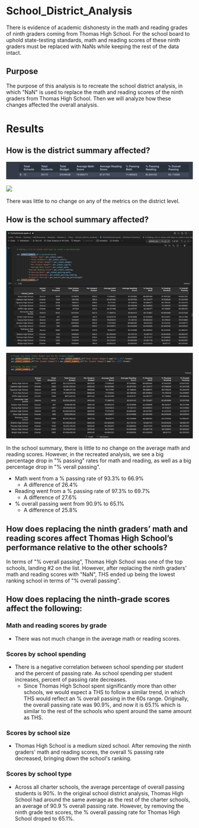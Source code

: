 # School_District_Analysis

There is evidence of academic dishonesty in the math and reading grades of ninth graders coming from Thomas High School. For the school board to uphold state-testing standards, math and reading scores of these ninth graders must be replaced with NaNs while keeping the rest of the data intact.

## Purpose
The purpose of this analysis is to recreate the school district analysis, in which "NaN" is used to replace the math and reading scores of the ninth graders from Thomas High School. Then we will analyze how these changes affected the overall analysis.


# Results

## How is the district summary affected?

![](Resources/Images/district_summary_before.png)

![](Resources/Images/district_summaey_after.png)

There was little to no change on any of the metrics on the district level.


## How is the school summary affected?

![](Resources/Images/school_summary_before.png)

![](Resources/Images/school_summary_after.png)

In the school summary, there is little to no change on the average math and reading scores. However, in the recreated analysis, we see a big percentage drop in "% passing" rates for math and reading, as well as a big percentage drop in "% verall passing".
- Math went from a % passing rate of 93.3% to 66.9%
    - A difference of 26.4%
- Reading went from a % passing rate of 97.3% to 69.7%
    - A difference of 27.6%
- % overall passing went from 90.9% to 65.1%
    - A difference of 25.8%
 

## How does replacing the ninth graders’ math and reading scores affect Thomas High School’s performance relative to the other schools?

In terms of "% overall passing", Thomas High School was one of the top schools, landing #2 on the list. However, after replacing the ninth graders' math and reading scores with "NaN", THS ended up being the lowest ranking school in terms of "% overall passing".

## How does replacing the ninth-grade scores affect the following:

### Math and reading scores by grade
- There was not much change in the average math or reading scores. 

### Scores by school spending
- There is a negative correlation between school spending per student and the percent of passing rate. As school spending per student increases, percent of passing rate decreases. 
    - Since Thomas High School spent significantly more than other schools, we would expect a THS to follow a similar trend, in which THS would reflect an % overall passing in the 60s range.
    Originally, the overall passing rate was 90.9%, and now it is 65.1% which is similar to the rest of the schools who spent around the same amount as THS. 

### Scores by school size
- Thomas High School is a medium sized school. After removing the ninth graders' math and reading scores, the overall % passing rate decreased, bringing down the school's ranking.

### Scores by school type
- Across all charter schools, the average percentage of  overall passing students is 90%. In the original school district analysis, Thomas High School had around the same average as the rest of the charter schools, an average of 90.9 % overall passing rate. However, by removing the ninth grade test scores, the % overall passing rate for Thomas High School droped to 65.1%.
